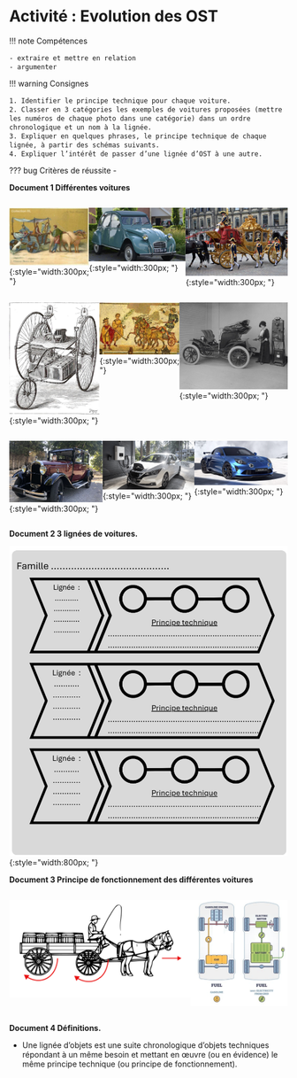 # Activité : Evolution des OST

!!! note Compétences

    - extraire et mettre en relation
    - argumenter 

!!! warning Consignes

    1. Identifier le principe technique pour chaque voiture.
    2. Classer en 3 catégories les exemples de voitures proposées (mettre les numéros de chaque photo dans une catégorie) dans un ordre chronologique et un nom à la lignée.
    3. Expliquer en quelques phrases, le principe technique de chaque lignée, à partir des schémas suivants.
    4. Expliquer l’intérêt de passer d’une lignée d’OST à une autre.
    
??? bug Critères de réussite
    - 



<div markdown style="page-break-after: always;">

**Document 1 Différentes voitures**


<div markdown style="display: flex; flex-direction:row" > 

![Voiture 1 : Chariot de l'époque médiévale](pictures/chariotMediaval.png){:style="width:300px; "}

![Voiture 2 : Citroen 2CV essence](pictures/citroen2CV.png){:style="width:300px; "}

![Voiture 3 : Voiture de la royauté anglaise](pictures/carrosseAnglais.png){:style="width:300px; "}

</div>

<div markdown style="display: flex; flex-direction:row" > 


![Voiture 4 : Tricycle électrique](pictures/tricycleVoitureElec.png){:style="width:300px; "}

![Voiture 5 : Char de course romain](pictures/charRomain.png){:style="width:300px; "}

![Voiture 6 : Voiture branchée à une station de recharge](pictures/voitureElec.png){:style="width:300px; "}

</div>
<div markdown style="display: flex; flex-direction:row" > 

![Voiture 7 : Citroën AC4 essence](pictures/citroenAC4.png){:style="width:300px; "}

![Voiture 8 : Nissan Leaf](pictures/nissanLeaf.png){:style="width:300px; "}

![Voiture 9 : A110 R Ultime essence](pictures/A110R.png){:style="width:300px; "}
</div>
</div>


<div markdown style="page-break-after: always;">

**Document 2 3 lignées de voitures.**

![](pictures/ligneeVierge.png){:style="width:800px; "}

</div>

<div markdown style="page-break-after: always;">


**Document 3 Principe de fonctionnement des différentes voitures**

<div markdown style="display: flex; flex-direction:row" > 

![](pictures/fonctionChariotCheval.png)

![](pictures/fonctionMoteurThermique.png)

![](pictures/fonctionMoteurElec.png)


</div>

</div>


<div markdown style="page-break-after: always;">

**Document 4 Définitions.**

- Une lignée d’objets est une suite chronologique d’objets techniques répondant à un même besoin et mettant en œuvre (ou en évidence) le même principe technique (ou principe de fonctionnement).

</div>